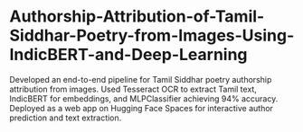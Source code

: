 # Authorship-Attribution-of-Tamil-Siddhar-Poetry-from-Images-Using-IndicBERT-and-Deep-Learning
Developed an end-to-end pipeline for Tamil Siddhar poetry authorship attribution from images. Used Tesseract OCR to extract Tamil text, IndicBERT for embeddings, and MLPClassifier achieving 94% accuracy. Deployed as a web app on Hugging Face Spaces for interactive author prediction and text extraction.
